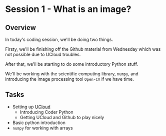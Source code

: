 # Session 1 - What is an image?

## Overview

In today's coding session, we'll be doing two things.

Firsty, we'll be finishing off the Github material from Wednesday which was not possible due to UCloud troubles.

After that, we'll be starting to do some introductory Python stuff. 

We'll be working with the scientific computing library, ```numpy```, and introducing the image processing tool ```Open-CV``` if we have time.


## Tasks

- Setting up [UCloud](https://cloud.sdu.dk)
    - Introducing Coder Python
    - Getting UCloud and Github to play nicely
- Basic python introduction
- ```numpy``` for working with arrays

